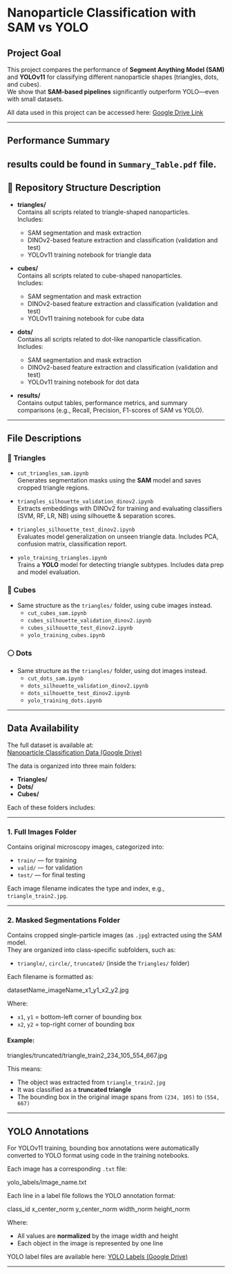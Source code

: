 # Nanoparticle Classification with SAM vs YOLO

## Project Goal

This project compares the performance of **Segment Anything Model (SAM)** and **YOLOv11** for classifying different nanoparticle shapes (triangles, dots, and cubes).  
We show that **SAM-based pipelines** significantly outperform YOLO—even with small datasets.

All data used in this project can be accessed here: [Google Drive Link](_____link_____)

---
## Performance Summary
results could be found in `Summary_Table.pdf` file.
---

## 📁 Repository Structure Description

- **triangles/**  
  Contains all scripts related to triangle-shaped nanoparticles.  
  Includes:
  - SAM segmentation and mask extraction
  - DINOv2-based feature extraction and classification (validation and test)
  - YOLOv11 training notebook for triangle data

- **cubes/**  
  Contains all scripts related to cube-shaped nanoparticles.  
  Includes:
  - SAM segmentation and mask extraction
  - DINOv2-based feature extraction and classification (validation and test)
  - YOLOv11 training notebook for cube data

- **dots/**  
  Contains all scripts related to dot-like nanoparticle classification.  
  Includes:
  - SAM segmentation and mask extraction
  - DINOv2-based feature extraction and classification (validation and test)
  - YOLOv11 training notebook for dot data

- **results/**  
  Contains output tables, performance metrics, and summary comparisons (e.g., Recall, Precision, F1-scores of SAM vs YOLO).

---
## File Descriptions

### 🔺 Triangles

- `cut_triangles_sam.ipynb`  
   Generates segmentation masks using the **SAM** model and saves cropped triangle regions.

- `triangles_silhouette_validation_dinov2.ipynb`  
   Extracts embeddings with DINOv2 for training and evaluating classifiers (SVM, RF, LR, NB) using silhouette & separation scores.

- `triangles_silhouette_test_dinov2.ipynb`  
   Evaluates model generalization on unseen triangle data. Includes PCA, confusion matrix, classification report.

- `yolo_training_triangles.ipynb`  
   Trains a **YOLO** model for detecting triangle subtypes. Includes data prep and model evaluation.

### 🧊 Cubes

- Same structure as the `triangles/` folder, using cube images instead.
  - `cut_cubes_sam.ipynb`  
  - `cubes_silhouette_validation_dinov2.ipynb`  
  - `cubes_silhouette_test_dinov2.ipynb`  
  - `yolo_training_cubes.ipynb`

### ⚪ Dots

- Same structure as the `triangles/` folder, using dot images instead.
  - `cut_dots_sam.ipynb`  
  - `dots_silhouette_validation_dinov2.ipynb`  
  - `dots_silhouette_test_dinov2.ipynb`  
  - `yolo_training_dots.ipynb`
 
---
## Data Availability

The full dataset is available at:  
[Nanoparticle Classification Data (Google Drive)](https://drive.google.com/drive/folders/1GdorkrrcLbj-b55gbeYYuipEBSp8yCJm)

The data is organized into three main folders:
- **Triangles/**
- **Dots/**
- **Cubes/**

Each of these folders includes:

---

### 1. Full Images Folder

Contains original microscopy images, categorized into:
- `train/` — for training
- `valid/` — for validation
- `test/` — for final testing

Each image filename indicates the type and index, e.g., `triangle_train2.jpg`.

---

### 2. Masked Segmentations Folder

Contains cropped single-particle images (as `.jpg`) extracted using the SAM model.  
They are organized into class-specific subfolders, such as:
- `triangle/`, `circle/`, `truncated/` (inside the `Triangles/` folder)

Each filename is formatted as:

datasetName_imageName_x1_y1_x2_y2.jpg

Where:
- `x1`, `y1` = bottom-left corner of bounding box  
- `x2`, `y2` = top-right corner of bounding box

#### Example:

triangles/truncated/triangle_train2_234_105_554_667.jpg

This means:
- The object was extracted from `triangle_train2.jpg`
- It was classified as a **truncated triangle**
- The bounding box in the original image spans from `(234, 105)` to `(554, 667)`

---

## YOLO Annotations

For YOLOv11 training, bounding box annotations were automatically converted to YOLO format using code in the training notebooks.

Each image has a corresponding `.txt` file:

yolo_labels/image_name.txt

Each line in a label file follows the YOLO annotation format:

class_id x_center_norm y_center_norm width_norm height_norm

Where:
- All values are **normalized** by the image width and height  
- Each object in the image is represented by one line

YOLO label files are available here:   [YOLO Labels (Google Drive)](link) 


---

